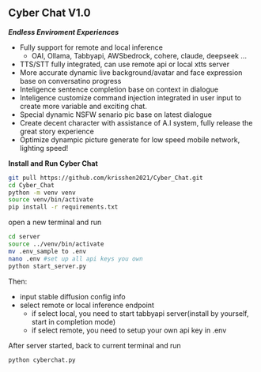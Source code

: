## **Cyber Chat V1.0**

**_Endless Enviroment Experiences_**
- Fully support for remote and local inference
  - OAI, Ollama, Tabbyapi, AWSbedrock, cohere, claude, deepseek ...
- TTS/STT fully integrated, can use remote api or local xtts server
- More accurate dynamic live background/avatar and face expression base on conversatino progress
- Inteligence sentence completion base on context in dialogue
- Inteligence customize command injection integrated in user input to create more variable and exciting chat.
- Special dynamic NSFW senario pic base on latest dialogue
- Create decent character with assistance of  A.I system, fully release the great story experience
- Optimize dynampic picture generate for low speed mobile network, lighting speed!

**Install and Run Cyber Chat**

```bash
git pull https://github.com/krisshen2021/Cyber_Chat.git
cd Cyber_Chat
python -m venv venv
source venv/bin/activate
pip install -r requirements.txt
```

open a new terminal and run

```bash
cd server
source ../venv/bin/activate
mv .env_sample to .env
nano .env #set up all api keys you own
python start_server.py
```
Then:
- input stable diffusion config info
- select remote or local inference endpoint
  - if select local, you need to start tabbyapi server(install by yourself, start in completion mode)
  - if select remote, you need to setup your own api key in .env

After server started, back to current terminal and run

```bash
python cyberchat.py
```
